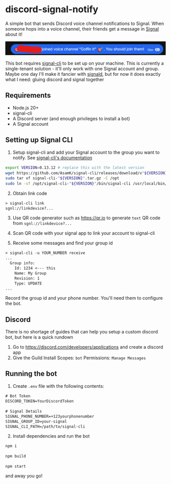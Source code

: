 # discord-signal-notify

A simple bot that sends Discord voice channel notifications to Signal. When someone hops into a voice channel, their friends get a message in [Signal](https://signal.org/) about it!

![screenshot](./readme/screenshot.png)

This bot requires [signal-cli](https://github.com/AsamK/signal-cli) to be set up on your machine. This is currently a single-tenant solution - it'll only work with one Signal account and group. Maybe one day I'll make it fancier with [signald](https://signald.org/), but for now it does exactly what I need: gluing discord and signal together

## Requirements

- Node.js 20+
- signal-cli
- A Discord server (and enough privileges to install a bot)
- A Signal account

## Setting up Signal CLI

1. Setup signal-cli and add your Signal account to the group you want to notify. See [signal-cli's documentation](https://github.com/AsamK/signal-cli) 

```bash
export VERSION=0.13.12 # replace this with the latest version
wget https://github.com/AsamK/signal-cli/releases/download/v"${VERSION}"/signal-cli-"${VERSION}".tar.gz
sudo tar xf signal-cli-"${VERSION}".tar.gz -C /opt
sudo ln -sf /opt/signal-cli-"${VERSION}"/bin/signal-cli /usr/local/bin/
```

2. Obtain link code

```console
> signal-cli link
sgnl://linkdevice?...
```

3. Use QR code generator such as https://qr.io to generate `text` QR code from `sgnl://linkdevice?...`

3. Scan QR code with your signal app to link your account to signal-cli

4. Receive some messages and find your group id

```console
> signal-cli -u YOUR_NUMBER receive
...
  Group info:
    Id: 1234 <--- this
    Name: My Group
    Revision: 1
    Type: UPDATE
...
```

Record the group id and your phone number. You'll need them to configure the bot.

## Discord

There is no shortage of guides that can help you setup a custom discord bot, but here is a quick rundown

1. Go to https://discord.com/developers/applications and create a discord app
2. Give the Guild Install 
Scopes: `bot`
Permissions: `Manage Messages`

## Running the bot 

1. Create `.env` file with the following contents:

```console
# Bot Token
DISCORD_TOKEN=YourDiscordToken

# Signal Details
SIGNAL_PHONE_NUMBER=+123yourphonenumber
SIGNAL_GROUP_ID=your-signal
SIGNAL_CLI_PATH=/path/to/signal-cli
```

2. Install dependencies and run the bot

```console
npm i

npm build

npm start
```

and away you go!
